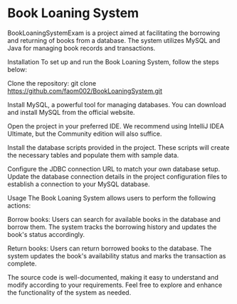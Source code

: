 # Book Loaning System
BookLoaningSystemExam is a project aimed at facilitating the borrowing and returning of books from a database. The system utilizes MySQL and Java for managing book records and transactions.

Installation
To set up and run the Book Loaning System, follow the steps below:

Clone the repository:
git clone https://github.com/faom002/BookLoaningSystem.git

Install MySQL, a powerful tool for managing databases. You can download and install MySQL from the official website.

Open the project in your preferred IDE. We recommend using IntelliJ IDEA Ultimate, but the Community edition will also suffice.

Install the database scripts provided in the project. These scripts will create the necessary tables and populate them with sample data.

Configure the JDBC connection URL to match your own database setup. Update the database connection details in the project configuration files to establish a connection to your MySQL database.

Usage
The Book Loaning System allows users to perform the following actions:

Borrow books: Users can search for available books in the database and borrow them. The system tracks the borrowing history and updates the book's status accordingly.

Return books: Users can return borrowed books to the database. The system updates the book's availability status and marks the transaction as complete.

The source code is well-documented, making it easy to understand and modify according to your requirements. Feel free to explore and enhance the functionality of the system as needed.
